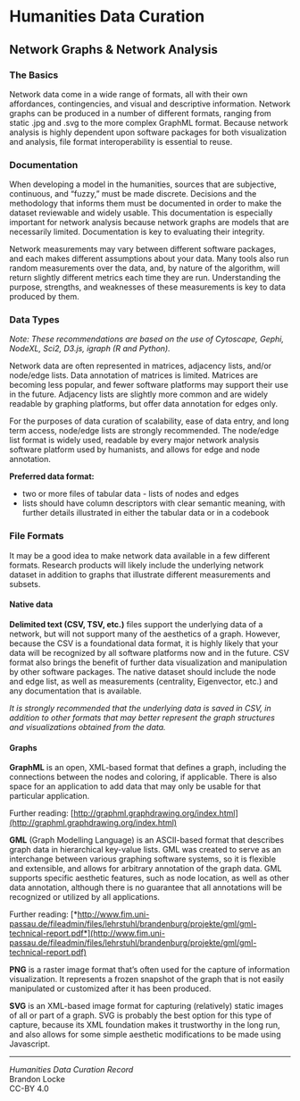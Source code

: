 # Humanities Data Curation
## Network Graphs & Network Analysis
### The Basics

Network data come in a wide range of formats, all with their own affordances, contingencies, and visual and descriptive information.  Network graphs can be produced in a number of different formats, ranging from static .jpg and .svg to the more complex GraphML format. Because network analysis is highly dependent upon software packages for both visualization and analysis, file format interoperability is essential to reuse.

### Documentation

When developing a model in the humanities, sources that are subjective, continuous, and “fuzzy,” must be made discrete. Decisions and the methodology that informs them must be documented in order to make the dataset reviewable and widely usable. This documentation is especially important for network analysis because network graphs are models that are necessarily limited. Documentation is key to evaluating their integrity.

Network measurements may vary between different software packages, and each makes different assumptions about your data. Many tools also run random measurements over the data, and, by nature of the algorithm, will return slightly different metrics each time they are run. Understanding the purpose, strengths, and weaknesses of these measurements is key to  data produced by them.

### Data Types
*Note: These recommendations are based on the use of Cytoscape, Gephi, NodeXL, Sci2, D3.js, igraph (R and Python).*

Network data are often represented in matrices, adjacency lists, and/or node/edge lists. Data annotation of matrices is limited. Matrices are becoming less popular, and fewer software platforms may support their use in the future. Adjacency lists are slightly more common and are widely readable by graphing platforms, but offer data annotation for edges only.

For the purposes of data curation of scalability, ease of data entry, and long term access, node/edge lists are strongly recommended. The node/edge list format is widely used, readable by every major network analysis software platform used by humanists, and allows for edge and node annotation.

**Preferred data format:**

- two or more files of tabular data - lists of nodes and edges
- lists should have column descriptors with clear semantic meaning, with further details illustrated in either the tabular data or in a codebook

### File Formats

It may be a good idea to make network data available in a few different formats. Research products will likely include the underlying network dataset in addition to graphs that illustrate different measurements and subsets.

#### Native data

**Delimited text (CSV, TSV, etc.)** files support the underlying data of a network, but will not support many of the aesthetics of a graph. However, because the CSV is a foundational data format, it is highly likely that your data will be recognized by all software platforms now and in the future. CSV format also brings the benefit of further data visualization and manipulation by other software packages. The native dataset should include the node and edge list, as well as measurements (centrality, Eigenvector, etc.) and any documentation that is available. 

*It is strongly recommended that the underlying data is saved in CSV, in addition to other formats that may better represent the graph structures and visualizations obtained from the data.*

#### Graphs

**GraphML** is an open, XML-based format that defines a graph, including the connections between the nodes and coloring, if applicable. There is also space for an application to add data that may only be usable for that particular application.

Further reading: [http://graphml.graphdrawing.org/index.html](http://graphml.graphdrawing.org/index.html)

**GML** (Graph Modelling Language) is an ASCII-based format that describes graph data in hierarchical key-value lists. GML was created to serve as an interchange between various graphing software systems, so it is flexible and extensible, and allows for arbitrary annotation of the graph data. GML supports specific aesthetic features, such as node location, as well as other data annotation, although there is no guarantee that all annotations will be recognized or utilized by all applications.

Further reading: [*http://www.fim.uni-passau.de/fileadmin/files/lehrstuhl/brandenburg/projekte/gml/gml-technical-report.pdf*](http://www.fim.uni-passau.de/fileadmin/files/lehrstuhl/brandenburg/projekte/gml/gml-technical-report.pdf)

**PNG** is a raster image format that’s often used for the capture of information visualization. It represents a frozen snapshot of the graph that is not easily manipulated or customized after it has been produced.

**SVG** is an XML-based image format for capturing (relatively) static images of all or part of a graph. SVG is probably the best option for this type of capture, because its XML foundation makes it trustworthy in the long run, and also allows for some simple aesthetic modifications to be made using Javascript.

---
*Humanities Data Curation Record*  
Brandon Locke  
CC-BY 4.0
